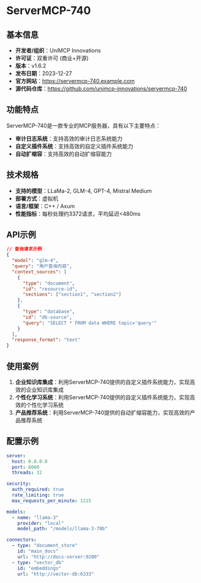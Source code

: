 # ServerMCP-740

## 基本信息

- **开发者/组织**：UniMCP Innovations
- **许可证**：双重许可 (商业+开源)
- **版本**：v1.6.2
- **发布日期**：2023-12-27
- **官方网站**：https://servermcp-740.example.com
- **源代码仓库**：https://github.com/unimcp-innovations/servermcp-740

## 功能特点

ServerMCP-740是一款专业的MCP服务器，具有以下主要特点：

- **审计日志系统**：支持高效的审计日志系统能力
- **自定义插件系统**：支持高效的自定义插件系统能力
- **自动扩缩容**：支持高效的自动扩缩容能力


## 技术规格

- **支持的模型**：LLaMa-2, GLM-4, GPT-4, Mistral Medium
- **部署方式**：虚拟机
- **语言/框架**：C++ / Axum
- **性能指标**：每秒处理约3372请求，平均延迟<480ms

## API示例

```json
// 查询请求示例
{
  "model": "glm-4",
  "query": "用户查询内容",
  "context_sources": [
    {
      "type": "document",
      "id": "resource-id",
      "sections": ["section1", "section2"]
    },
    {
      "type": "database",
      "id": "db-source",
      "query": "SELECT * FROM data WHERE topic='query'"
    }
  ],
  "response_format": "text"
}
```

## 使用案例

1. **企业知识库集成**：利用ServerMCP-740提供的自定义插件系统能力，实现高效的企业知识库集成
2. **个性化学习系统**：利用ServerMCP-740提供的自定义插件系统能力，实现高效的个性化学习系统
3. **产品推荐系统**：利用ServerMCP-740提供的自动扩缩容能力，实现高效的产品推荐系统


## 配置示例

```yaml
server:
  host: 0.0.0.0
  port: 8060
  threads: 32

security:
  auth_required: true
  rate_limiting: true
  max_requests_per_minute: 1215

models:
  - name: "llama-3"
    provider: "local"
    model_path: "/models/llama-3-70b"

connectors:
  - type: "document_store"
    id: "main_docs"
    url: "http://docs-server:9200"
  - type: "vector_db"
    id: "embeddings"
    url: "http://vector-db:6333"
```